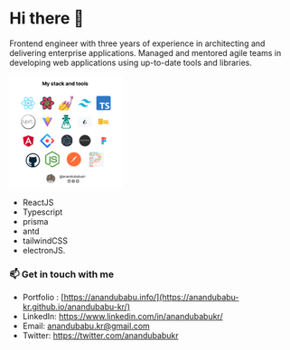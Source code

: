 # Hi there 👋

Frontend engineer with three years of experience in architecting and delivering enterprise applications. Managed and mentored agile teams in developing web applications using up-to-date tools and libraries.

<!-- ![skills](skill.png) -->

<img src='skill.png' width='200px' />

- ReactJS
- Typescript
- prisma
- antd
- tailwindCSS
- electronJS.

### 📫 Get in touch with me

- Portfolio : [https://anandubabu.info/](https://anandubabu-kr.github.io/anandubabu-kr/)
- LinkedIn: https://www.linkedin.com/in/anandubabukr/
- Email: anandubabu.kr@gmail.com
- Twitter: https://twitter.com/anandubabukr
